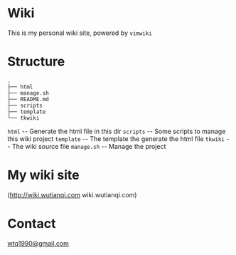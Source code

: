 # Wiki #
This is my personal wiki site, powered by `vimwiki`

# Structure #
	.
	├── html
	├── manage.sh
	├── README.md
	├── scripts
	├── template
	└── tkwiki

`html` -- Generate the html file in this dir
`scripts` -- Some scripts to manage this wiki project
`template` -- The template the generate the html file
`tkwiki` -- The wiki source file
`manage.sh` -- Manage the project 

# My wiki site #
(http://wiki.wutianqi.com wiki.wutianqi.com)

# Contact #
wtq1990@gmail.com
